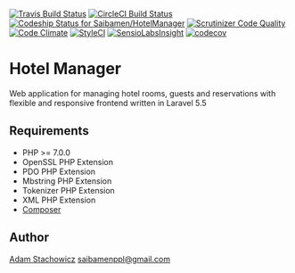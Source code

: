 [![Travis Build Status](https://travis-ci.org/Saibamen/HotelManager.svg)](https://travis-ci.org/Saibamen/HotelManager)
[![CircleCI Build Status](https://circleci.com/gh/Saibamen/HotelManager.svg?style=shield)](https://circleci.com/gh/Saibamen/HotelManager)
[ ![Codeship Status for Saibamen/HotelManager](https://app.codeship.com/projects/4b76fb80-a887-0135-d285-4ac701b81e22/status)](https://app.codeship.com/projects/256229)
[![Scrutinizer Code Quality](https://scrutinizer-ci.com/g/Saibamen/HotelManager/badges/quality-score.png)](https://scrutinizer-ci.com/g/Saibamen/HotelManager/)
[![Code Climate](https://codeclimate.com/github/Saibamen/HotelManager/badges/gpa.svg)](https://codeclimate.com/github/Saibamen/HotelManager)
[![StyleCI](https://styleci.io/repos/77186372/shield)](https://styleci.io/repos/77186372)
[![SensioLabsInsight](https://insight.sensiolabs.com/projects/37d84994-c778-4373-94f2-a3218c22f96d/mini.png)](https://insight.sensiolabs.com/projects/37d84994-c778-4373-94f2-a3218c22f96d)
[![codecov](https://codecov.io/gh/Saibamen/HotelManager/branch/master/graph/badge.svg)](https://codecov.io/gh/Saibamen/HotelManager)

# Hotel Manager

Web application for managing hotel rooms, guests and reservations with flexible and responsive frontend written in Laravel 5.5

## Requirements

* PHP >= 7.0.0
* OpenSSL PHP Extension
* PDO PHP Extension
* Mbstring PHP Extension
* Tokenizer PHP Extension
* XML PHP Extension
* [Composer](https://getcomposer.org/)

## Author

[Adam Stachowicz](https://github.com/Saibamen) <saibamenppl@gmail.com>
